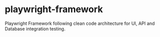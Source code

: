 # playwright-framework
Playwright Framework following clean code architecture for UI, API and Database integration testing. 

